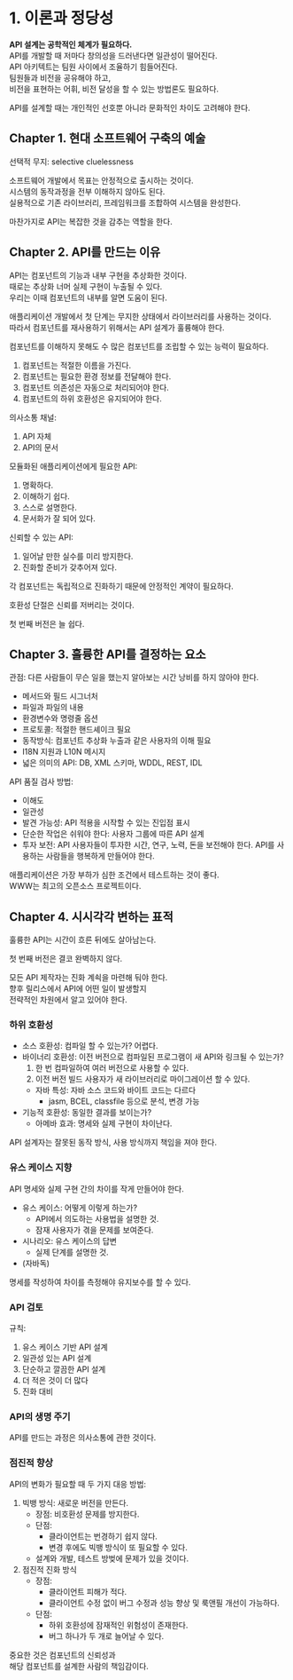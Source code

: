 # 1. 이론과 정당성

**API 설계는 공학적인 체계가 필요하다.**  
API를 개발할 때 저마다 창의성을 드러낸다면 일관성이 떨어진다.  
API 아키텍트는 팀원 사이에서 조율하기 힘들어진다.  
팀원들과 비전을 공유해야 하고,  
비전을 표현하는 어휘, 비전 달성을 할 수 있는 방법론도 필요하다.

API를 설계할 때는 개인적인 선호뿐 아니라 문화적인 차이도 고려해야 한다.

## Chapter 1. 현대 소프트웨어 구축의 예술

선택적 무지: selective cluelessness

소프트웨어 개발에서 목표는 안정적으로 출시하는 것이다.  
시스템의 동작과정을 전부 이해하지 않아도 된다.  
실용적으로 기존 라이브러리, 프레임워크를 조합하여 시스템을 완성한다.  

마찬가지로 API는 복잡한 것을 감추는 역할을 한다.

## Chapter 2. API를 만드는 이유

API는 컴포넌트의 기능과 내부 구현을 추상화한 것이다.  
때로는 추상화 너머 실제 구현이 누출될 수 있다.  
우리는 이때 컴포넌트의 내부를 알면 도움이 된다.

애플리케이션 개발에서 첫 단계는 무지한 상태에서 라이브러리를 사용하는 것이다.  
따라서 컴포넌트를 재사용하기 위해서는 API 설계가 훌륭해야 한다.

컴포넌트를 이해하지 못해도 수 많은 컴포넌트를 조립할 수 있는 능력이 필요하다.

1. 컴포넌트는 적절한 이름을 가진다.
1. 컴포넌트는 필요한 환경 정보를 전달해야 한다.
1. 컴포넌트 의존성은 자동으로 처리되어야 한다.
1. 컴포넌트의 하위 호환성은 유지되어야 한다.

의사소통 채널:
1. API 자체
1. API의 문서

모듈화된 애플리케이션에게 필요한 API:
1. 명확하다.
1. 이해하기 쉽다.
1. 스스로 설명한다.
1. 문서화가 잘 되어 있다.

신뢰할 수 있는 API:
1. 일어날 만한 실수를 미리 방지한다.
1. 진화할 준비가 갖추어져 있다.

각 컴포넌트는 독립적으로 진화하기 때문에 안정적인 계약이 필요하다.

호환성 단절은 신뢰를 저버리는 것이다.

첫 번째 버전은 늘 쉽다.

## Chapter 3. 훌륭한 API를 결정하는 요소

관점: 다른 사람들이 무슨 일을 했는지 알아보는 시간 낭비를 하지 않아야 한다.

- 메서드와 필드 시그너처
- 파일과 파일의 내용
- 환경변수와 명령줄 옵션
- 프로토콜: 적절한 핸드셰이크 필요
- 동작방식: 컴포넌트 추상화 누출과 같은 사용자의 이해 필요
- I18N 지원과 L10N 메시지
- 넓은 의미의 API: DB, XML 스키마, WDDL, REST, IDL

API 품질 검사 방법:
- 이해도
- 일관성
- 발견 가능성: API 적용을 시작할 수 있는 진입점 표시
- 단순한 작업은 쉬워야 한다: 사용자 그룹에 따른 API 설계
- 투자 보전: API 사용자들이 투자한 시간, 연구, 노력, 돈을 보전해야 한다. API를 사용하는 사람들을 행복하게 만들어야 한다.

애플리케이션은 가장 부하가 심한 조건에서 테스트하는 것이 좋다.  
WWW는 최고의 오픈소스 프로젝트이다.

## Chapter 4. 시시각각 변하는 표적

훌륭한 API는 시간이 흐른 뒤에도 살아남는다.

첫 번째 버전은 결코 완벽하지 않다.

모든 API 제작자는 진화 계쇡을 마련해 둬야 한다.  
향후 릴리스에서 API에 어떤 일이 발생할지  
전략적인 차원에서 알고 있어야 한다.

### 하위 호환성

- 소스 호환성: 컴파일 할 수 있는가? 어렵다.
- 바이너리 호환성: 이전 버전으로 컴파일된 프로그램이 새 API와 링크될 수 있는가?
  1. 한 번 컴파일하여 여러 버전으로 사용할 수 있다.
  1. 이전 버전 빌드 사용자가 새 라이브러리로 마이그레이션 할 수 있다.
  - 자바 특성: 자바 소스 코드와 바이트 코드는 다르다
    - jasm, BCEL, classfile 등으로 분석, 변경 가능
- 기능적 호환성: 동일한 결과를 보이는가?
  - 아메바 효과: 명세와 실제 구현이 차이난다.

API 설계자는 잘못된 동작 방식, 사용 방식까지 책임을 져야 한다.

### 유스 케이스 지향

API 명세와 실제 구현 간의 차이를 작게 만들어야 한다.

- 유스 케이스: 어떻게 이렇게 하는가?
  - API에서 의도하는 사용법을 설명한 것.
  - 잠재 사용자가 겪을 문제를 보여준다.
- 시나리오: 유스 케이스의 답변
  - 실제 단계를 설명한 것.
- (자바독)

명세를 작성하여 차이를 측정해야 유지보수를 할 수 있다.

### API 검토

규칙:
1. 유스 케이스 기반 API 설계
1. 일관성 있는 API 설계
1. 단순하고 깔끔한 API 설계
1. 더 적은 것이 더 많다
1. 진화 대비

### API의 생명 주기

API를 만드는 과정은 의사소통에 관한 것이다.

### 점진적 향상

API의 변화가 필요할 때 두 가지 대응 방법:

1. 빅뱅 방식: 새로운 버전을 만든다.
   - 장점: 비호환성 문제를 방지한다.
   - 단점: 
     - 클라이언트는 번경하기 쉽지 않다.
     - 변경 후에도 빅뱅 방식이 또 필요할 수 있다.
   - 설계와 개발, 테스트 방벚에 문제가 있을 것이다.
1. 점진적 진화 방식
   - 장점:
     - 클라이언트 피해가 적다.
     - 클라이언트 수정 없이 버그 수정과 성능 향상 및 룩앤필 개선이 가능하다.
   - 단점:
     - 하위 호환성에 잠재적인 위험성이 존재한다.
     - 버그 하나가 두 개로 늘어날 수 있다.

중요한 것은 컴포넌트의 신뢰성과  
해당 컴포넌트를 설계한 사람의 책임감이다.
